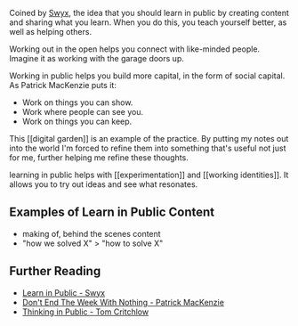 Coined by [Swyx](https://www.swyx.io/learn-in-public/), the idea that you should learn in public by creating content and sharing what you learn. When you do this, you teach yourself better, as well as helping others. 

Working out in the open helps you connect with like-minded people. Imagine it as working with the garage doors up. 

Working in public helps you build more capital, in the form of social capital. As Patrick MacKenzie puts it: 

* Work on things you can show. 
* Work where people can see you. 
* Work on things you can keep. 

This [[digital garden]] is an example of the practice. By putting my notes out into the world I'm forced to refine them into something that's useful not just for me, further helping me refine these thoughts.

learning in public helps with [[experimentation]] and [[working identities]]. It allows you to try out ideas and see what resonates.

## Examples of Learn in Public Content
* making of, behind the scenes content
* "how we solved X" > "how to solve X"



## Further Reading

* [Learn in Public - Swyx](https://www.swyx.io/learn-in-public/)
* [Don't End The Week With Nothing - Patrick MacKenzie](https://training.kalzumeus.com/newsletters/archive/do-not-end-the-week-with-nothing)
* [Thinking in Public - Tom Critchlow](https://tomcritchlow.com/2020/07/23/thinking-in-public/)